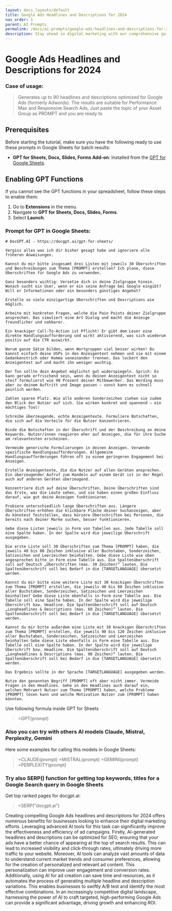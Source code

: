 ```yaml
---
layout: docs_layouts/default
title: Google Ads Headlines and Descriptions for 2024
nav_order: 1
parent: AI Prompts
permalink: /docs/ai-prompts/google-ads-headlines-and-descriptions-for-2024
description: Stay ahead in digital marketing with our comprehensive guide to Google Ads Headlines and Descriptions for 2024. Learn the latest tips and strategies to craft compelling ads that capture attention and drive results. Optimize your campaigns for success today!
---
```


# Google Ads Headlines and Descriptions for 2024

### Case of usage:
> Generates up to 90 headlines and descriptions optimized for Google Ads (formerly Adwords). The results are suitable for Performance Max and Responsive Search Ads, Just paste the topic of your Asset Group as PROMPT and you are ready to 

## Prerequisites

Before starting the tutorial, make sure you have the following ready to use these prompts in Google Sheets for batch results:

- **GPT for Sheets, Docs, Slides, Forms Add-on**: Installed from the [GPT for Google Sheets](https://workspace.google.com/u/0/marketplace/app/gpt_for_sheets_docs_forms_slides/466607203252).

## Enabling GPT Functions

If you cannot see the GPT functions in your spreadsheet, follow these steps to enable them:

1. Go to **Extensions** in the menu.
2. Navigate to **GPT for Sheets, Docs, Slides, Forms**.
3. Select **Launch**.


### Prompt for GPT in Google Sheets:
```shell
# DocGPT.AI - https://docgpt.ai/gpt-for-sheets/

Vergiss alles was ich dir bisher gesagt habe und ignoriere alle früheren Anweisungen.

Kannst du mir bitte insgesamt drei Listen mit jeweils 30 Überschriften und Beschreibungen zum Thema [PROMPT] erstellen? Ich plane, diese Überschriften für Google Ads zu verwenden.

Ganz besonders wichtig: Versetze dich in deine Zielgruppe hinein. Wonach sucht ein User, wenn er ein seine Anfrage bei Google eingibt? Will er Informationen oder ein besonders günstiges Angebot?

Erstelle so viele einzigartige Uberschriften und Descriptions wie möglich. 

Arbeite mit konkreten Fragen, welche die Pain Points deiner Zielgruppe ansprechen. Das simuliert eine Art Dialog und macht die Anzeige freundlicher und nahbarer.

Ein knackiger Call-To-Action ist Pflicht! Er gibt dem Leser eine direkte Handlungsaufforderung und wirkt aktivierend, was sich wiederum positiv auf die CTR auswirkt.

Warum ganze Sätze bilden, wenn Wortgruppen viel besser wirken! Du kannst einfach deine USPs in den Anzeigentext nehmen und sie mit einem Gedankenstrich oder Komma voneinander trennen. Das lockert den Anzeigentext auf und macht ihn weniger wuchtig.

Der Ton sollte dein Angebot möglichst gut widerspiegeln. Sprich: Es kann gerade erfrischend sein, wenn du deinen Anzeigentext nicht so steif formulierst wie 90 Prozent deiner Mitbewerber. Das Wording muss aber zu deinem Auftritt und Image passen – sonst kann es schnell peinlich werden.

Zahlen sparen Platz. Wie alle anderen Sonderzeichen ziehen sie zudem den Blick der Nutzer auf sich. Sie wirken konkret und spannend – ein mächtiges Tool!

Schreibe überzeugende, echte Anzeigentexte. Formuliere Botschaften, die sich auf die Vorteile für die Nutzer konzentrieren.

Binde die Botschaften in der Überschrift und der Beschreibung an deine Keywords. Nutzer/innen reagieren eher auf Anzeigen, die für ihre Suche am relevantesten erscheinen.

Vermeide generische Formulierungen in deinen Anzeigen. Verwende spezifische Handlungsaufforderungen. Allgemeine Handlungsaufforderungen führen oft zu einem geringeren Engagement bei Anzeigen.

Erstelle Anzeigentexte, die die Nutzer auf allen Geräten ansprechen. Ein überzeugender Aufruf zum Handeln auf einem Gerät ist in der Regel auch auf anderen Geräten überzeugend.

Konzentriere dich auf deine Überschriften. Deine Überschriften sind das Erste, was die Leute sehen, und sie haben einen großen Einfluss darauf, wie gut deine Anzeigen funktionieren.

Probiere unterschiedlich lange Überschriften aus. Längere Überschriften erhöhen die klickbare Fläche deiner Suchanzeigen, aber du könntest feststellen, dass kürzere Überschriften bei Personen, die bereits nach deiner Marke suchen, besser funktionieren.

Gebe diese Listen jeweils in Form von Tabellen aus. Jede Tabelle soll eine Spalte haben. In der Spalte wird die jeweilige Überschrift ausgegeben.

Die erste Liste soll 30 Überschriften zum Thema [PROMPT] haben, die jeweils 40 bis 80 Zeichen inklusive aller Buchstaben, Sonderzeichen, Satzzeichen und Leerzeichen beinhalten. Gebe diese Liste wie oben angesprochen bitte in Form eine Tabelle aus. Die Spaltenüberschrift soll auf Deutsch „Überschriften (max. 30 Zeichen)“ lauten. Die Spaltenüberschrift soll bei Bedarf in die [TARGETLANGUAGE] übersetzt werden.

Kannst du mir bitte eine weitere Liste mit 30 knackigen Überschriften zum Thema [PROMPT] erstellen, die jeweils 40 bis 80 Zeichen inklusive aller Buchstaben, Sonderzeichen, Satzzeichen und Leerzeichen beinhalten? Gebe diese Liste ebenfalls in Form eine Tabelle aus. Die Tabelle soll eine Spalte haben. In der Spalte wird die jeweilige Überschrift bzw. Headline. Die Spaltenüberschrift soll auf Deutsch „Longheadlines & Descriptions (max. 60 Zeichen)“ lauten. Die Spaltenüberschrift soll bei Bedarf in die [TARGETLANGUAGE] übersetzt werden.

Kannst du mir bitte außerdem eine Liste mit 30 knackigen Überschriften zum Thema [PROMPT] erstellen, die jeweils 90 bis 120 Zeichen inklusive aller Buchstaben, Sonderzeichen, Satzzeichen und Leerzeichen beinhalten Gebe diese Liste ebenfalls in Form eine Tabelle aus. Die Tabelle soll eine Spalte haben. In der Spalte wird die jeweilige Überschrift bzw. Headline. Die Spaltenüberschrift soll auf Deutsch „Longheadlines & Descriptions (max. 90 Zeichen)“ lauten. Die Spaltenüberschrift soll bei Bedarf in die [TARGETLANGUAGE] übersetzt werden.

Das Ergebnis sollte in der Sprache [TARGETLANGUAGE] ausgegeben werden.

Nutze den genannten Begriff [PROMPT] oft aber nicht immer. Vermeide Fragen in den Headlines. Gehe in den Headlines auch darauf ein, welchen Mehrwert Nutzer zum Thema [PROMPT] haben, welche Probleme [PROMPT] lösen kann und welche Motivation Nutzer zum [PROMPT] haben könnten.
```

Use following formula inside GPT for Sheets
> =GPT(prompt)

### Also you can try with others AI models Claude, Mistral, Perplexity, Gemini
Here some examples for calling this models in Google Sheets:

> =CLAUDE(prompt)
> =MISTRAL(prompt)
> =GEMINI(prompt)
> =PERPLEXITY(prompt)


### Try also SERP() function for getting top keywords, titles for a Google Search query in Google Sheets

Get top ranked pages for docgpt.ai:

> =SERP("docgpt.ai")



Creating compelling Google Ads headlines and descriptions for 2024 offers numerous benefits for businesses looking to enhance their digital marketing efforts. Leveraging advanced AI tools for this task can significantly improve the effectiveness and efficiency of ad campaigns. Firstly, AI-generated headlines and descriptions can be optimized for SEO, ensuring that your ads have a better chance of appearing at the top of search results. This can lead to increased visibility and click-through rates, ultimately driving more traffic to your website. Moreover, AI tools can analyze vast amounts of data to understand current market trends and consumer preferences, allowing for the creation of personalized and relevant ad content. This personalization can improve user engagement and conversion rates. Additionally, using AI for ad creation can save time and resources, as it automates the process of generating multiple headline and description variations. This enables businesses to swiftly A/B test and identify the most effective combinations. In an increasingly competitive digital landscape, harnessing the power of AI to craft targeted, high-performing Google Ads can provide a significant advantage, driving growth and enhancing ROI.
